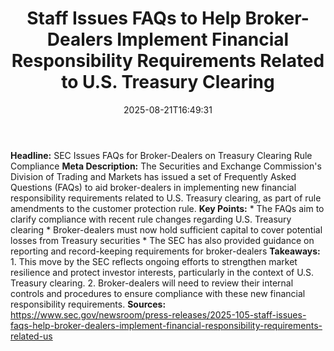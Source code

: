 ﻿---
title: "  Staff Issues FAQs to Help Broker-Dealers Implement Financial Responsibility Requirements Related to U.S. Treasury Clearing
"
date: "2025-08-21T16:49:31"
category: "Markets"
summary: ""
slug: "  staff issues faqs to help brokerdealers implement financia"
source_urls:
  - "https://www.sec.gov/newsroom/press-releases/2025-105-staff-issues-faqs-help-broker-dealers-implement-financial-responsibility-requirements-related-us"
seo:
  title: "  Staff Issues FAQs to Help Broker-Dealers Implement Financial Responsibility Requirements Related to U.S. Treasury Clearing
 | Hash n Hedge"
  description: ""
  keywords: ["news", "markets", "brief"]
---
**Headline:** SEC Issues FAQs for Broker-Dealers on Treasury Clearing Rule Compliance  **Meta Description:** The Securities and Exchange Commission's Division of Trading and Markets has issued a set of Frequently Asked Questions (FAQs) to aid broker-dealers in implementing new financial responsibility requirements related to U.S. Treasury clearing, as part of rule amendments to the customer protection rule.  **Key Points:**  * The FAQs aim to clarify compliance with recent rule changes regarding U.S. Treasury clearing * Broker-dealers must now hold sufficient capital to cover potential losses from Treasury securities * The SEC has also provided guidance on reporting and record-keeping requirements for broker-dealers  **Takeaways:**  1. This move by the SEC reflects ongoing efforts to strengthen market resilience and protect investor interests, particularly in the context of U.S. Treasury clearing. 2. Broker-dealers will need to review their internal controls and procedures to ensure compliance with these new financial responsibility requirements.  **Sources:**  https://www.sec.gov/newsroom/press-releases/2025-105-staff-issues-faqs-help-broker-dealers-implement-financial-responsibility-requirements-related-us 
